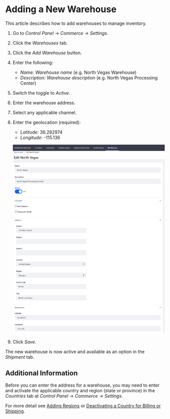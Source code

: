 # Adding a New Warehouse

This article describes how to add warehouses to manage inventory.  

1. Go to _Control Panel_ → _Commerce_ → _Settings_.
1. Click the _Warehouses_ tab.
1. Click the _Add Warehouse_ button.
1. Enter the following:
   * *Name:* _Warehouse name_ (e.g. North Vegas Warehouse)
   * *Description:* _Warehouse description_ (e.g. North Vegas Processing Center)
1. Switch the toggle to _Active_.
1. Enter the warehouse address.
1. Select any applicable channel.
1. Enter the geolocation (required):
    * *Latitude*: 36.282974
    * *Longitude*: -115.136

    ![Adding a new warehouse](./adding-a-new-warehouse/images/01.png)

1. Click _Save_.

The new warehouse is now active and available as an option in the _Shipment_ tab.

## Additional Information

Before you can enter the address for a warehouse, you may need to enter and activate the applicable country and region (state or province) in the _Countries_ tab at _Control Panel_ → _Commerce_ → _Settings_.

For more detail see [Adding Regions](../../starting-a-store/store-administration/adding-regions.md) or [Deactivating a Country for Billing or Shipping](../../starting-a-store/store-administration/deactivating-a-country-for-billing-or-shipping.md).

